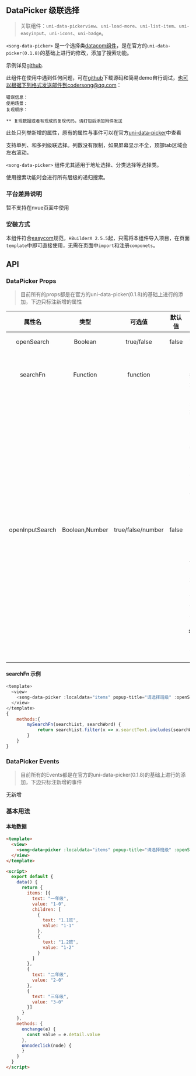## DataPicker 级联选择
> 关联组件：`uni-data-pickerview`、`uni-load-more`、`uni-list-item`、`uni-easyinput`、`uni-icons`、`uni-badge`。



`<song-data-picker>` 是一个选择类[datacom组件](https://uniapp.dcloud.net.cn/component/datacom)，是在官方的`uni-data-picker(0.1.8)`的基础上进行的修改，添加了搜索功能。

示例详见[github](https://github.com/mofeimo110/uni-app-songcomponents).

此组件在使用中遇到任何问题，可在[github](https://github.com/mofeimo110/uni-app-songcomponents)下载源码和简易demo自行调试，也可以根据下列格式发送邮件到codersong@qq.com：

```
错误信息：
使用场景：
复现顺序：

** 复现数据或者有现成的复现代码，请打包后添加附件发送
```


此处只列举新增的属性，原有的属性与事件可以在官方[uni-data-picker](https://ext.dcloud.net.cn/plugin?id=3796)中查看

支持单列、和多列级联选择。列数没有限制，如果屏幕显示不全，顶部tab区域会左右滚动。

`<song-data-picker>` 组件尤其适用于地址选择、分类选择等选择类。



使用搜索功能时会进行所有层级的递归搜索。



### 平台差异说明

暂不支持在nvue页面中使用

### 安装方式

本组件符合[easycom](https://uniapp.dcloud.io/collocation/pages?id=easycom)规范，`HBuilderX 2.5.5`起，只需将本组件导入项目，在页面`template`中即可直接使用，无需在页面中`import`和注册`componets`。

## API

### DataPicker Props
> 目前所有的props都是在官方的uni-data-picker(0.1.8)的基础上进行的添加，下边只标注新增的属性

|属性名			| 类型			|可选值				| 默认值| 说明																																																							|
|:-:			| :-:			|:-:				| :-:	| :-:																																																							|
|openSearch		|Boolean		| true/false		|false	|是否显示搜索框																																																					|
|searchFn		|Function		| function			|		|自定义的搜索函数，需要返回一个数组																																																|
|openInputSearch|Boolean,Number	| true/false/number	|false	|是否开启输入框的input搜索事件，true表示每次输入都会搜索，数字表示输入的文字长度达到几开始搜索，数字0与false效果一致。<br />需要注意的是如果候选数据巨大，尽量不要开启此功能，如果一定要开启，建议重写searchFn函数，并对函数防抖|

#### searchFn 示例
```js
<template>
  <view>
    <song-data-picker :localdata="items" popup-title="请选择班级" :openSearch="true" :searchFn="mySearchFn" @change="onchange" @nodeclick="onnodeclick"></song-data-picker>
  </view>
</template>
{
	methods:{
		mySearchFn(searchList, searchWord) {
			return searchList.filter(x => x.searctText.includes(searchWord));
		}
	}
}
```

### DataPicker Events
> 目前所有的Events都是在官方的uni-data-picker(0.1.8)的基础上进行的添加，下边只标注新增的事件
> 
无新增



### 基本用法

#### 本地数据

```html
<template>
  <view>
    <song-data-picker :localdata="items" popup-title="请选择班级" :openSearch="true" @change="onchange" @nodeclick="onnodeclick"></song-data-picker>
  </view>
</template>

<script>
  export default {
    data() {
      return {
        items: [{
          text: "一年级",
          value: "1-0",
          children: [
            {
              text: "1.1班",
              value: "1-1"
            },
            {
              text: "1.2班",
              value: "1-2"
            }
          ]
        },
        {
          text: "二年级",
          value: "2-0"
        },
        {
          text: "三年级",
          value: "3-0"
        }]
      }
    },
    methods: {
      onchange(e) {
        const value = e.detail.value
      },
      onnodeclick(node) {
      }
    }
  }
</script>

```
